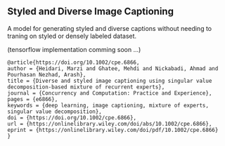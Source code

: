 ## Styled and Diverse Image Captioning


A model for generating styled and diverse captions without needing to traning on styled or densely labeled dataset.

(tensorflow implementation comming soon ...)


```
@article{https://doi.org/10.1002/cpe.6866,
author = {Heidari, Marzi and Ghatee, Mehdi and Nickabadi, Ahmad and Pourhasan Nezhad, Arash},
title = {Diverse and styled image captioning using singular value decomposition-based mixture of recurrent experts},
journal = {Concurrency and Computation: Practice and Experience},
pages = {e6866},
keywords = {deep learning, image captioning, mixture of experts, singular value decomposition},
doi = {https://doi.org/10.1002/cpe.6866},
url = {https://onlinelibrary.wiley.com/doi/abs/10.1002/cpe.6866},
eprint = {https://onlinelibrary.wiley.com/doi/pdf/10.1002/cpe.6866}
}
```
